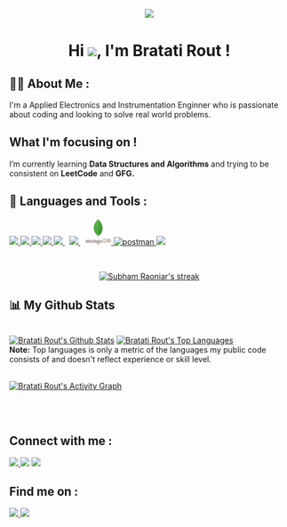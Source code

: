 <p align="center">
<a href="#"><img width="50%" height="auto" src="https://img.freepik.com/free-vector/freelancer-working-laptop-her-house_1150-35054.jpg?w=740&t=st=1662570838~exp=1662571438~hmac=c5fb294e7f70a5ad2cb0ef6b79ccc309084a368d935c33506725b2846a04d691" height="175px"/></a></p>

<h1 align="center">Hi <img src="https://raw.githubusercontent.com/MartinHeinz/MartinHeinz/master/wave.gif" width="30px">, I'm Bratati Rout !</h1>

## 🙋‍♂️ **About Me :**

I'm a Applied Electronics and Instrumentation Enginner who is passionate about coding and looking to solve real world problems.

## **What I'm focusing on !**

I’m currently learning **Data Structures and Algorithms** and trying to be consistent on **LeetCode** and **GFG.**

## 🚀 **Languages and Tools :**

<p align="left"> 
    <a href="https://www.java.com" target="_blank"> <img src="https://img.icons8.com/color/48/000000/java-coffee-cup-logo.png"/> </a>
    <a href="https://spring.io/projects/spring-boot" target="_blank"> <img src="https://img.icons8.com/color/48/000000/spring-logo.png"/> </a>  
    <a href="https://www.w3.org/html/" target="_blank"> <img src="https://img.icons8.com/color/48/000000/html-5.png"/> </a> 
    <a href="https://www.w3schools.com/css/" target="_blank"> <img src="https://img.icons8.com/color/48/000000/css3.png"/> </a>  
    <a style="padding-right:8px;" href="https://nodejs.org" target="_blank"> <img src="https://img.icons8.com/color/48/000000/nodejs.png"/> </a> 
    <a style="padding-right:8px;" href="https://www.mysql.com/" target="_blank"> <img src="https://img.icons8.com/fluent/50/000000/mysql-logo.png"/> </a>
    <a href="https://www.mongodb.com/" target="_blank"> <img src="https://raw.githubusercontent.com/devicons/devicon/master/icons/mongodb/mongodb-original-wordmark.svg" alt="mongodb" width="48" height="48"/> 
    <a href="https://postman.com" target="_blank"> <img src="https://www.vectorlogo.zone/logos/getpostman/getpostman-icon.svg" alt="postman" width="45" height="45"/> </a>   
    <a href="https://git-scm.com/" target="_blank"> <img src="https://img.icons8.com/color/48/000000/git.png"/> </a> 
   
</p>

<!-- [![React Badge](https://img.shields.io/badge/-React-61DBFB?style=for-the-badge&labelColor=black&logo=react&logoColor=61DBFB)](#)  [![Javascript Badge](https://img.shields.io/badge/-Javascript-F0DB4F?style=for-the-badge&labelColor=black&logo=javascript&logoColor=F0DB4F)](#) [![Typescript Badge](https://img.shields.io/badge/-Typescript-007acc?style=for-the-badge&labelColor=black&logo=typescript&logoColor=007acc)](#) [![Nodejs Badge](https://img.shields.io/badge/-Nodejs-3C873A?style=for-the-badge&labelColor=black&logo=node.js&logoColor=3C873A)](#) [![GraphQL Badge](https://img.shields.io/badge/-GraphQl-e535ab?style=for-the-badge&labelColor=black&logo=node.js&logoColor=e535ab)](#) -->
<br/>

<p align="center">
    <a href="https://github.com/bratati-rout/github-readme-streak-stats">
        <img title="🔥 Get streak stats for your profile at git.io/streak-stats" alt="Subham Raoniar's streak" src="https://github-readme-streak-stats.herokuapp.com/?user=bratati-rout&theme=black-ice&hide_border=true&stroke=0000&background=060A0CD0"/>
    </a>
</p>

## 📊 My Github Stats

  <br/>
    <a href="https://github.com/bratati-rout/github-readme-stats"><img alt="Bratati Rout's Github Stats" src="https://github-readme-stats.vercel.app/api?username=bratati-rout&show_icons=true&count_private=true&theme=react&hide_border=true&bg_color=0D1117" /></a>
  <a href="https://github.com/bratati-rout/github-readme-stats"><img alt="Bratati Rout's Top Languages" src="https://github-readme-stats.vercel.app/api/top-langs/?username=bratati-rout&langs_count=8&count_private=true&layout=compact&theme=react&hide_border=true&bg_color=0D1117" /></a>
  <br/>
  <b>Note:</b> Top languages is only a metric of the languages my public code consists of and doesn't reflect experience or skill level.

<br/>
<br/>

<a href="https://github.com/bratati-rout/github-readme-activity-graph"><img alt="Bratati Rout's Activity Graph" src="https://activity-graph.herokuapp.com/graph?username=bratati-rout&bg_color=0D1117&color=5BCDEC&line=5BCDEC&point=FFFFFF&hide_border=true" /></a>

<br/>
<br/>

## **Connect with me :**

<p align="left">

<a href = "https://www.linkedin.com/in/bratati-rout/"><img src="https://img.icons8.com/fluent/48/000000/linkedin.png"/>
<a href = "https://mail.google.com/mail/u/0/?fs=1&tf=cm&source=mailto&su=Hello+Bratati,+from+your+GitHub+profile&to=bratatirout@gmail.com"><img src="https://img.icons8.com/color/48/000000/gmail.png"/></a>
<a href = "https://www.instagram.com/bratatirout/"><img src="https://img.icons8.com/fluent/48/000000/instagram-new.png"/></a>

</p>

## **Find me on :**

<a href="https://leetcode.com/bratati-rout/">
    <img src="https://img.icons8.com/external-tal-revivo-color-tal-revivo/48/000000/external-level-up-your-coding-skills-and-quickly-land-a-job-logo-color-tal-revivo.png"/>
</a><a href="https://auth.geeksforgeeks.org/user/bratatirout/"><img src="https://img.icons8.com/color/48/000000/GeeksforGeeks.png"/></a>
